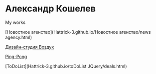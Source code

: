 # Александр Кошелев
My works

[Новостное агенство](Hattrick-3.github.io/Новостное агенство/news agency.html)

[Дизайн-студия Воздух](Hattrick-3.github.io/Воздух/index.html)


[Ping-Pong](Hattrick-3.github.io/PingPong/test.html)

[ToDoList](Hattrick-3.github.io/toDoList JQuery/deals.html)
